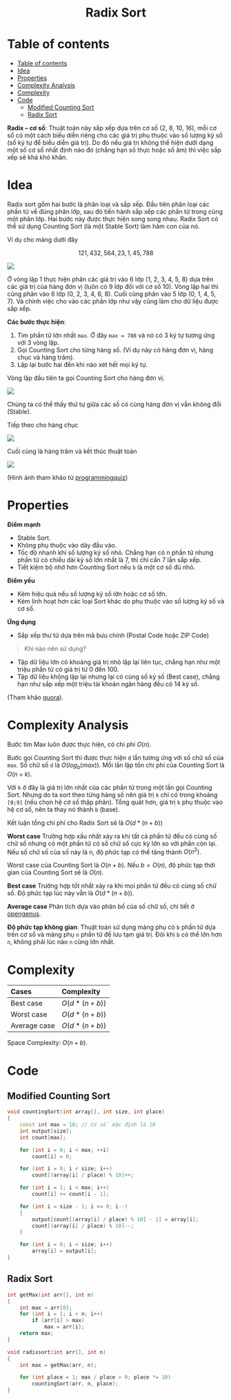 <link rel="stylesheet" href="../../main.css">
<div class="bg">
     <center><h1 class="bigtitle">Radix Sort</h1></center>
</div>

# Table of contents

- [Table of contents](#table-of-contents)
- [Idea](#idea)
- [Properties](#properties)
- [Complexity Analysis](#complexity-analysis)
- [Complexity](#complexity)
- [Code](#code)
  - [Modified Counting Sort](#modified-counting-sort)
  - [Radix Sort](#radix-sort)

**Radix – cơ số**: Thuật toán này sắp xếp dựa trên cơ số (2, 8, 10, 16), mỗi cơ số có một cách biểu diễn riêng cho các giá trị phụ thuộc vào số lượng ký số (số ký tự để biểu diễn giá trị). Do đó nếu giá trị không thể hiện dưới dạng một số cơ số nhất định nào đó (chẳng hạn số thực hoặc số âm) thì việc sắp xếp sẽ khá khó khăn.

# Idea

Radix sort gồm hai bước là phân loại và sắp xếp. Đầu tiên phân loại các phần tử về đúng phân lớp, sau đó tiến hành sắp xếp các phần tử trong cùng một phân lớp. Hai bước này được thực hiện song song nhau. Radix Sort có thể sử dụng Counting Sort (là một Stable Sort) làm hàm con của nó.

Ví dụ cho mảng dưới đây

$$
121, 432, 564, 23, 1, 45, 788
$$

<img src="../images/Sort34.png">

Ở vòng lặp 1 thực hiện phân các giá trị vào 6 lớp (1, 2, 3, 4, 5, 8) dựa trên các giá trị của hàng đơn vị (luôn có 9 lớp đối với cơ số 10). Vòng lặp hai thì cũng phân vào 6 lớp (0, 2, 3, 4, 6, 8). Cuối cùng phân vào 5 lớp (0, 1, 4, 5, 7). Và chính việc cho vào các phân lớp như vậy cũng làm cho dữ liệu được sắp xếp.

**Các bước thực hiện**:

1. Tìm phần tử lớn nhất `max`. Ở đây `max = 788` và nó có 3 ký tự tương ứng với 3 vòng lặp.
2. Gọi Counting Sort cho từng hàng số. (Ví dụ này có hàng đơn vị, hàng chục và hàng trăm).
3. Lặp lại bước hai đến khi nào xét hết mọi ký tự.

Vòng lặp đầu tiên ta gọi Counting Sort cho hàng đơn vị.

<img src="../images/Sort31.png">

Chúng ta có thể thấy thứ tự giữa các số có cùng hàng đơn vị vẫn không đổi (Stable).

Tiếp theo cho hàng chục

<img src="../images/Sort32.png">

Cuối cùng là hàng trăm và kết thúc thuật toán

<img src="../images/Sort33.png">

(Hình ảnh tham khảo từ [programmingquiz](https://www.programiz.com/dsa/radix-sort))

# Properties

**Điểm mạnh**

- Stable Sort.
- Không phụ thuộc vào dãy đầu vào.
- Tốc độ nhanh khi số lượng ký số nhỏ. Chẳng hạn có n phần tử nhưng phần tử có chiều dài ký số lớn nhất là 7, thì chỉ cần 7 lần sắp xếp.
- Tiết kiệm bộ nhớ hơn Counting Sort nếu `b` là một cơ số đủ nhỏ.

**Điểm yếu**

- Kém hiệu quả nếu số lượng ký số lớn hoặc cơ số lớn.
- Kém linh hoạt hơn các loại Sort khác do phụ thuộc vào số lượng ký số và cơ số.

**Ứng dụng**

- Sắp xếp thư từ dựa trên mã bưu chính (Postal Code hoặc ZIP Code)

> Khi nào nên sử dụng?

- Tập dữ liệu lớn có khoảng giá trị nhỏ lặp lại liên tục, chẳng hạn như một triệu phần tử có giá trị từ 0 đến 100.
- Tập dữ liệu không lặp lại nhưng lại có cùng số ký số (Best case), chẳng hạn như sắp xếp một triệu tài khoản ngân hàng đều có 14 ký số.

(Tham khảo [quora](https://www.quora.com/When-should-we-use-radix-sort-Counting-sort-and-bucket-sort-for-sorting-purpose)).

# Complexity Analysis

Bước tìm Max luôn được thực hiện, có chi phí $O(n)$.

Bước gọi Counting Sort thì được thực hiện `d` lần tương ứng với số chữ số của `max`. Số chữ số `d` là $O(log_b(max))$. Mỗi lần lặp tốn chi phí của Counting Sort là $O(n + k)$.

Với `k` ở đây là giá trị lớn nhất của các phần tử trong một lần gọi Counting Sort. Nhưng do ta sort theo từng hàng số nên giá trị `k` chỉ có trong khoảng `[0;9]` (nếu chọn hệ cơ số thập phân). Tổng quát hơn, giá trị `k` phụ thuộc vào hệ cơ số, nên ta thay nó thành `b` (base).

Kết luận tổng chi phí cho Radix Sort sẽ là $O(d*(n + b))$

**Worst case**
Trường hợp xấu nhất xảy ra khi tất cả phần tử đều có cùng số chữ số nhưng có một phần tử có số chữ số cực kỳ lớn so với phần còn lại. Nếu số chữ số của số này là n, độ phức tạp có thể tăng thành $O(n^2)$.

Worst case của Counting Sort là $O(n + b)$. Nếu $b = O(n)$, độ phức tạp thời gian của Counting Sort sẽ là $O(n)$.

**Best case**
Trường hợp tốt nhất xảy ra khi mọi phần tử đều có cùng số chữ số. Độ phức tạp lúc này vẫn là $O(d*(n + b))$.

**Average case**
Phân tích dựa vào phân bố của số chữ số, chi tiết ở [opengenus](https://iq.opengenus.org/time-and-space-complexity-of-radix-sort/).

**Độ phức tạp không gian**: Thuật toán sử dụng mảng phụ có `b` phần tử dựa trên cơ số và mảng phụ `n` phần tử để lưu tạm giá trị. Đôi khi `b` có thể lớn hơn `n`, không phải lúc nào `n` cũng lớn nhất.

# Complexity

| Cases        | Complexity       |
| :----------- | :--------------- |
| Best case    | $O(d * (n + b))$ |
| Worst case   | $O(d * (n + b))$ |
| Average case | $O(d * (n + b))$ |

Space Complexity: $O(n + b)$.

# Code

## Modified Counting Sort

```c++
void countingSort(int array[], int size, int place)
{
    const int max = 10; // Cơ số mặc định là 10
    int output[size];
    int count[max];

    for (int i = 0; i < max; ++i)
        count[i] = 0;

    for (int i = 0; i < size; i++)
        count[(array[i] / place) % 10]++;

    for (int i = 1; i < max; i++)
        count[i] += count[i - 1];

    for (int i = size - 1; i >= 0; i--)
    {
        output[count[(array[i] / place) % 10] - 1] = array[i];
        count[(array[i] / place) % 10]--;
    }

    for (int i = 0; i < size; i++)
        array[i] = output[i];
}
```

## Radix Sort

```c++
int getMax(int arr[], int n)
{
    int max = arr[0];
    for (int i = 1; i < n; i++)
        if (arr[i] > max)
            max = arr[i];
    return max;
}

void radixsort(int arr[], int n)
{
    int max = getMax(arr, n);

    for (int place = 1; max / place > 0; place *= 10)
        countingSort(arr, n, place);
}
```
